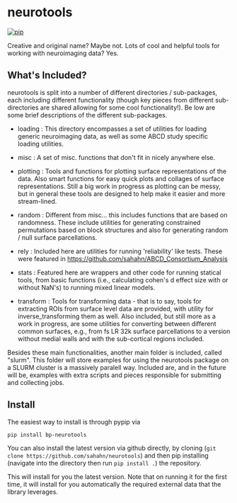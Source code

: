 # neurotools

[![pip](https://badge.fury.io/py/bp-neurotools.svg)](https://pypi.org/project/bp-neurotools/)

Creative and original name? Maybe not. Lots of cool and helpful tools for working with neuroimaging data? Yes.

## What's Included?

neurotools is split into a number of different directories / sub-packages, each including different functionality (though key pieces from different sub-directories are shared allowing for some cool functionality!). Be low are some brief descriptions of the different sub-packages.

- loading : 
    This directory encompasses a set of utilities for loading generic neuroimaging data, as well as some ABCD study specific loading utilities.

- misc : 
    A set of misc. functions that don't fit in nicely anywhere else.

- plotting :
    Tools and functions for plotting surface representations of the data. Also
    smart functions for easy quick plots and collages of surface representations.
    Still a big work in progress as plotting can be messy, but in general these
    tools are designed to help make it easier and more stream-lined.

- random : 
    Different from misc... this includes functions that are based on randomness.
    These include utilities for generating constrained permutations based on block structures
    and also for generating random / null surface parcellations.

- rely :
    Included here are utilities for running 'reliability' like tests. These
    were featured in https://github.com/sahahn/ABCD_Consortium_Analysis

- stats :
    Featured here are wrappers and other code for running statical tools,
    from basic functions (i.e., calculating cohen's d effect size with or without NaN's)
    to running mixed linear models.

- transform :
    Tools for transforming data - that is to say, tools for extracting ROIs from surface
    level data are provided, with utility for inverse_transforming them as well. Also included,
    but still more as a work in progress, are some utilities for converting between different
    common surfaces, e.g., from fs LR 32k surface parcellations to a version without medial
    walls and with the sub-cortical regions included.


Besides these main functionalities, another main folder is included, called "slurm". This folder
will store examples for using the neurotools package on a SLURM cluster is a massively paralell way.
Included are, and in the future will be, examples with extra scripts and pieces responsible for submitting and collecting jobs.

## Install

The easiest way to install is through pypip via

`pip install bp-neurotools`

You can also  install the latest version via github directly, by cloning (`git clone https://github.com/sahahn/neurotools`) and then pip installing (navigate into the directory then run `pip install .`) the repository.

This will install for you the latest version. Note that on running it for the first time, it will install for you automatically the required external data that the library leverages.